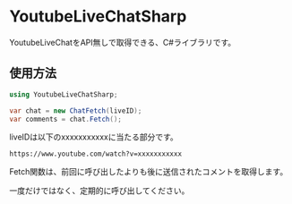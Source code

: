 # YoutubeLiveChatSharp

YoutubeLiveChatをAPI無しで取得できる、C#ライブラリです。

## 使用方法

```c#
using YoutubeLiveChatSharp;

var chat = new ChatFetch(liveID);
var comments = chat.Fetch();
```

liveIDは以下のxxxxxxxxxxxに当たる部分です。

```url
https://www.youtube.com/watch?v=xxxxxxxxxxx
```

Fetch関数は、前回に呼び出したよりも後に送信されたコメントを取得します。

一度だけではなく、定期的に呼び出してください。
